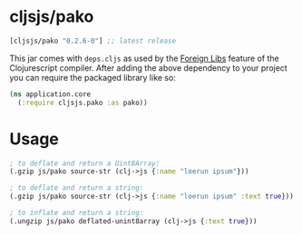 # cljsjs/pako

[](dependency)
```clojure
[cljsjs/pako "0.2.6-0"] ;; latest release
```
[](/dependency)

This jar comes with `deps.cljs` as used by the [Foreign Libs][flibs] feature
of the Clojurescript compiler. After adding the above dependency to your project
you can require the packaged library like so:

```clojure
(ns application.core
  (:require cljsjs.pako :as pako))
```
# Usage

```clojure
; to deflate and return a Uint8Array:
(.gzip js/pako source-str (clj->js {:name "loerun ipsum"}))
```

```clojure
; to deflate and return a string:
(.gzip js/pako source-str (clj->js {:name "loerun ipsum" :text true}))
```

```clojure
; to inflate and return a string:
(.ungzip js/pako deflated-unint8array (clj->js {:text true}))
```


[flibs]: https://github.com/clojure/clojurescript/wiki/Foreign-Dependencies
